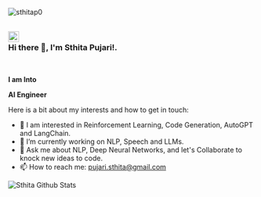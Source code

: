 <p align="left"> <img src="https://komarev.com/ghpvc/?username=sthitap0" alt="sthitap0" /> </p>

<br/>

<a href="https://www.linkedin.com/in/sthita-pujari/">
  <img align="left" alt="Linkedin" width="22px" src="https://cdn.jsdelivr.net/npm/simple-icons@v3/icons/linkedin.svg" />
</a>

### Hi there 👋, I'm Sthita Pujari!.

<br />


**I am Into**

**AI Engineer**

Here is a bit about my interests and how to get in touch:

- 💬 I am interested in Reinforcement Learning, Code Generation, AutoGPT and LangChain.
- 🌱 I’m currently working on NLP, Speech and LLMs.
- 💬 Ask me about NLP, Deep Neural Networks, and let's Collaborate to knock new ideas to code.
- 📫 How to reach me: pujari.sthita@gmail.com

![Sthita Github Stats](https://github-readme-stats.vercel.app/api?username=sthitap0&show_icons=true&title_color=fff&icon_color=79ff97&text_color=9f9f9f&bg_color=151515)

<br />
